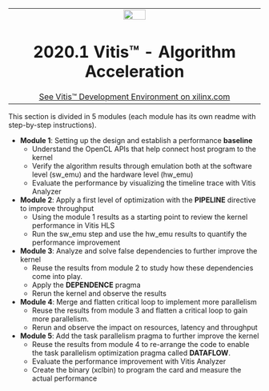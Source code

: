 <table width="100%">
 <tr width="100%">
    <td align="center"><img src="https://www.xilinx.com/content/dam/xilinx/imgs/press/media-kits/corporate/xilinx-logo.png" width="30%"/><h1>2020.1 Vitis™ - Algorithm Acceleration</h1>
    <a href="https://www.xilinx.com/products/design-tools/vitis.html">See Vitis™ Development Environment on xilinx.com</a>
    </td>
 </tr>
</table>

This section is divided in 5 modules (each module has its own readme with step-by-step instructions).
* **Module 1**: Setting up the design and establish a performance **baseline**
  + Understand the OpenCL APIs that help connect host program to the kernel
  + Verify the algorithm results through emulation both at the software level (sw_emu) and the hardware level (hw_emu)
  + Evaluate the performance by visualizing the timeline trace with Vitis Analyzer
* **Module 2**: Apply a first level of optimization with the **PIPELINE** directive to improve throughput
  + Using the module 1 results as a starting point to review the kernel performance in Vitis HLS
  + Run the sw_emu step and use the hw_emu results to quantify the performance improvement 
* **Module 3**: Analyze and solve false dependencies to further improve the kernel
  + Reuse the results from module 2 to study how these dependencies come into play.
  + Apply the **DEPENDENCE** pragma
  + Rerun the kernel and observe the results
* **Module 4**: Merge and flatten critical loop to implement more parallelism
  + Reuse the results from module 3 and flatten a critical loop to gain more parallelism.
  + Rerun and observe the impact on resources, latency and throughput
* **Module 5**: Add the task parallelism pragma to further improve the kernel
  + Reuse the results from module 4 to re-arrange the code to enable the task parallelism optimization pragma called **DATAFLOW**.
  + Evaluate the performance improvement with Vitis Analyzer
  + Create the binary (xclbin) to program the card and measure the actual performance
